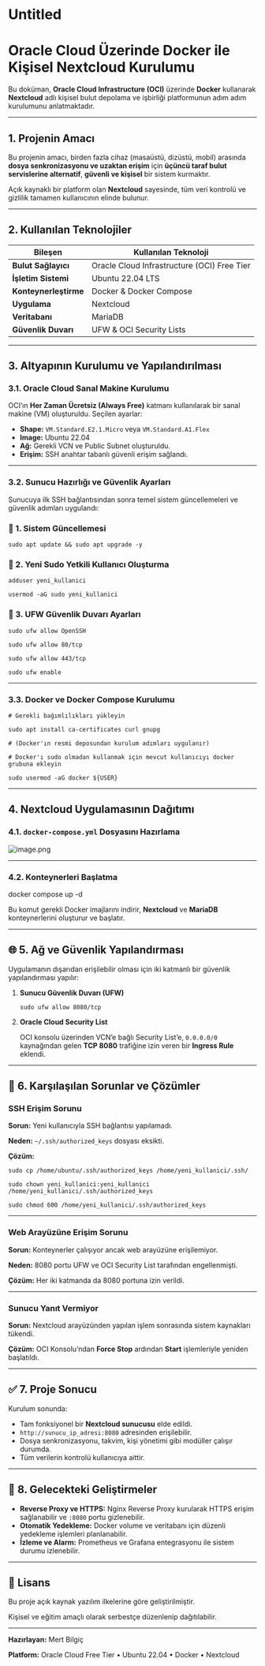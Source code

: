 # Untitled

# Oracle Cloud Üzerinde Docker ile Kişisel Nextcloud Kurulumu

Bu doküman, **Oracle Cloud Infrastructure (OCI)** üzerinde **Docker** kullanarak **Nextcloud** adlı kişisel bulut depolama ve işbirliği platformunun adım adım kurulumunu anlatmaktadır.

---

## 1. Projenin Amacı

Bu projenin amacı, birden fazla cihaz (masaüstü, dizüstü, mobil) arasında **dosya senkronizasyonu ve uzaktan erişim** için **üçüncü taraf bulut servislerine alternatif**, **güvenli ve kişisel** bir sistem kurmaktır.

Açık kaynaklı bir platform olan **Nextcloud** sayesinde, tüm veri kontrolü ve gizlilik tamamen kullanıcının elinde bulunur.

---

## 2. Kullanılan Teknolojiler

| Bileşen | Kullanılan Teknoloji |
| --- | --- |
| **Bulut Sağlayıcı** | Oracle Cloud Infrastructure (OCI) Free Tier |
| **İşletim Sistemi** | Ubuntu 22.04 LTS |
| **Konteynerleştirme** | Docker & Docker Compose |
| **Uygulama** | Nextcloud |
| **Veritabanı** | MariaDB |
| **Güvenlik Duvarı** | UFW & OCI Security Lists |

---

## 3. Altyapının Kurulumu ve Yapılandırılması

### 3.1. Oracle Cloud Sanal Makine Kurulumu

OCI’ın **Her Zaman Ücretsiz (Always Free)** katmanı kullanılarak bir sanal makine (VM) oluşturuldu. Seçilen ayarlar:

- **Shape:** `VM.Standard.E2.1.Micro` veya `VM.Standard.A1.Flex`
- **Image:** Ubuntu 22.04
- **Ağ:** Gerekli VCN ve Public Subnet oluşturuldu.
- **Erişim:** SSH anahtar tabanlı güvenli erişim sağlandı.

---

### 3.2. Sunucu Hazırlığı ve Güvenlik Ayarları

Sunucuya ilk SSH bağlantısından sonra temel sistem güncellemeleri ve güvenlik adımları uygulandı:

### 🔹 1. Sistem Güncellemesi

`sudo apt update && sudo apt upgrade -y`

### 🔹 2. Yeni Sudo Yetkili Kullanıcı Oluşturma

`adduser yeni_kullanici`

`usermod -aG sudo yeni_kullanici`

### 🔹 3. UFW Güvenlik Duvarı Ayarları

`sudo ufw allow OpenSSH`

`sudo ufw allow 80/tcp`

`sudo ufw allow 443/tcp`

`sudo ufw enable`

---

### 3.3. Docker ve Docker Compose Kurulumu

`# Gerekli bağımlılıkları yükleyin`

`sudo apt install ca-certificates curl gnupg`

`# (Docker'ın resmi deposundan kurulum adımları uygulanır)`

`# Docker'ı sudo olmadan kullanmak için mevcut kullanıcıyı docker grubuna ekleyin`

`sudo usermod -aG docker ${USER}`

---

## 4. Nextcloud Uygulamasının Dağıtımı

### 4.1. `docker-compose.yml` Dosyasını Hazırlama

![image.png](image.png)

---

### 4.2. Konteynerleri Başlatma

docker compose up -d

Bu komut gerekli Docker imajlarını indirir, **Nextcloud** ve **MariaDB** konteynerlerini oluşturur ve başlatır.

---

## 🌐 5. Ağ ve Güvenlik Yapılandırması

Uygulamanın dışarıdan erişilebilir olması için iki katmanlı bir güvenlik yapılandırması yapılır:

1. **Sunucu Güvenlik Duvarı (UFW)**
    
    `sudo ufw allow 8080/tcp`
    
2. **Oracle Cloud Security List**
    
    OCI konsolu üzerinden VCN’e bağlı Security List’e, `0.0.0.0/0` kaynağından gelen **TCP 8080** trafiğine izin veren bir **Ingress Rule** eklendi.
    

---

## 🧩 6. Karşılaşılan Sorunlar ve Çözümler

### SSH Erişim Sorunu

**Sorun:** Yeni kullanıcıyla SSH bağlantısı yapılamadı.

**Neden:** `~/.ssh/authorized_keys` dosyası eksikti.

**Çözüm:**

`sudo cp /home/ubuntu/.ssh/authorized_keys /home/yeni_kullanici/.ssh/`

`sudo chown yeni_kullanici:yeni_kullanici /home/yeni_kullanici/.ssh/authorized_keys`

`sudo chmod 600 /home/yeni_kullanici/.ssh/authorized_keys`

---

### Web Arayüzüne Erişim Sorunu

**Sorun:** Konteynerler çalışıyor ancak web arayüzüne erişilemiyor.

**Neden:** 8080 portu UFW ve OCI Security List tarafından engellenmişti.

**Çözüm:** Her iki katmanda da 8080 portuna izin verildi.

---

### Sunucu Yanıt Vermiyor

**Sorun:** Nextcloud arayüzünden yapılan işlem sonrasında sistem kaynakları tükendi.

**Çözüm:** OCI Konsolu’ndan **Force Stop** ardından **Start** işlemleriyle yeniden başlatıldı.

---

## ✅ 7. Proje Sonucu

Kurulum sonunda:

- Tam fonksiyonel bir **Nextcloud sunucusu** elde edildi.
- `http://sunucu_ip_adresi:8080` adresinden erişilebilir.
- Dosya senkronizasyonu, takvim, kişi yönetimi gibi modüller çalışır durumda.
- Tüm verilerin kontrolü kullanıcıya aittir.

---

## 🧭 8. Gelecekteki Geliştirmeler

- **Reverse Proxy ve HTTPS:** Nginx Reverse Proxy kurularak HTTPS erişim sağlanabilir ve `:8080` portu gizlenebilir.
- **Otomatik Yedekleme:** Docker volume ve veritabanı için düzenli yedekleme işlemleri planlanabilir.
- **İzleme ve Alarm:** Prometheus ve Grafana entegrasyonu ile sistem durumu izlenebilir.

---

## 🔐 Lisans

Bu proje açık kaynak yazılım ilkelerine göre geliştirilmiştir.

Kişisel ve eğitim amaçlı olarak serbestçe düzenlenip dağıtılabilir.

---

**Hazırlayan:** Mert Bilgiç

**Platform:** Oracle Cloud Free Tier • Ubuntu 22.04 • Docker • Nextcloud